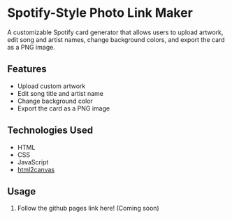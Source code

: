 # Spotify-Style Photo Link Maker

A customizable Spotify card generator that allows users to upload artwork, edit song and artist names, change background colors, and export the card as a PNG image.

## Features

- Upload custom artwork
- Edit song title and artist name
- Change background color
- Export the card as a PNG image

## Technologies Used

- HTML
- CSS
- JavaScript
- [html2canvas](https://html2canvas.hertzen.com/)

## Usage

1. Follow the github pages link here! (Coming soon)
